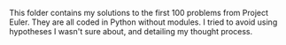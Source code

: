 This folder contains my solutions to the first 100 problems from Project Euler. They are all coded in Python without modules. I tried to avoid using hypotheses I wasn't sure about, and detailing my thought process.
